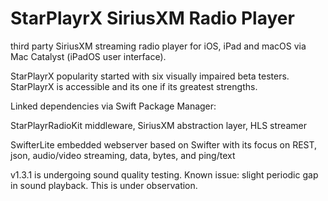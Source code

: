 # StarPlayrX SiriusXM Radio Player

third party SiriusXM streaming radio player for iOS, iPad and macOS via Mac Catalyst (iPadOS user interface).

StarPlayrX popularity started with six visually impaired beta testers. StarPlayrX is accessible and its one if its greatest strengths.

Linked dependencies via Swift Package Manager:

StarPlayrRadioKit middleware, SiriusXM abstraction layer, HLS streamer

SwifterLite embedded webserver based on Swifter with its focus on REST, json, audio/video streaming, data, bytes, and ping/text

v1.3.1 is undergoing sound quality testing. Known issue: slight periodic gap in sound playback. This is under observation.
